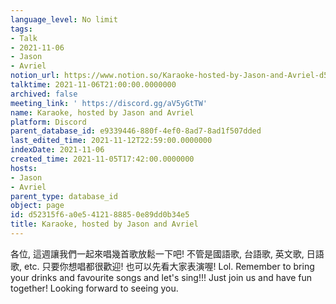 ```yaml
---
language_level: No limit
tags:
- Talk
- 2021-11-06
- Jason
- Avriel
notion_url: https://www.notion.so/Karaoke-hosted-by-Jason-and-Avriel-d52315f6a0e5412188850e89dd0b34e5
talktime: 2021-11-06T21:00:00.0000000
archived: false
meeting_link: ' https://discord.gg/aV5yGtTW'
name: Karaoke, hosted by Jason and Avriel
platform: Discord
parent_database_id: e9339446-880f-4ef0-8ad7-8ad1f507dded
last_edited_time: 2021-11-12T22:59:00.0000000
indexDate: 2021-11-06
created_time: 2021-11-05T17:42:00.0000000
hosts:
- Jason
- Avriel
parent_type: database_id
object: page
id: d52315f6-a0e5-4121-8885-0e89dd0b34e5
title: Karaoke, hosted by Jason and Avriel
---
```





各位, 這週讓我們一起來唱幾首歌放鬆一下吧! 不管是國語歌, 台語歌, 英文歌, 日語歌, etc. 只要你想唱都很歡迎! 也可以先看大家表演喔! Lol. 
Remember to bring your drinks and favourite songs and let's sing!!!
Just join us and have fun together! Looking forward to seeing you.









